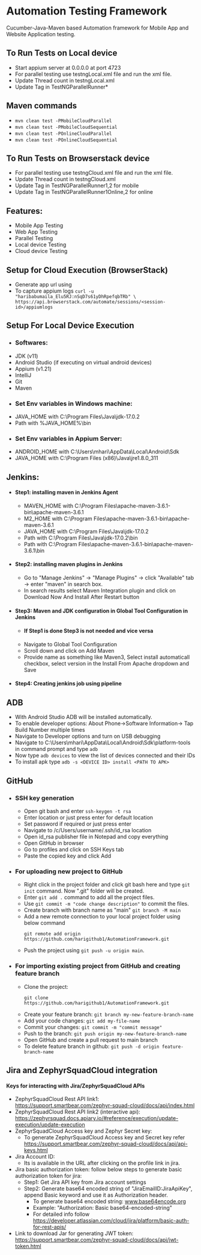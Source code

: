 # Automation Testing Framework
Cucumber-Java-Maven based Automation framework for Mobile App and Website Application testing.

## To Run Tests on Local device
- Start appium server at 0.0.0.0 at port 4723
- For parallel testing use testngLocal.xml file and run the xml file. 
- Update Thread count in testngLocal.xml
- Update Tag in TestNGParallelRunner*

## Maven commands
- ``mvn clean test -PMobileCloudParallel``
- ``mvn clean test -PMobileCloudSequential``
- ``mvn clean test -POnlineCloudParallel``
- ``mvn clean test -POnlineCloudSequential``

## To Run Tests on Browserstack device
- For parallel testing use testngCloud.xml file and run the xml file.
- Update Thread count in testngCloud.xml
- Update Tag in TestNGParallelRunner1,2 for mobile
- Update Tag in TestNGParallelRunner1Online,2 for online

## Features:
- Mobile App Testing
- Web App Testing
- Parallel Testing
- Local device Testing
- Cloud device Testing

## Setup for Cloud Execution (BrowserStack)
- Generate app url using 
- To capture appium logs ``curl -u "haribabumaila_Elu5RJ:nSqD7s61yDhRpefqbTRb" \
  https://api.browserstack.com/automate/sessions/<session-id>/appiumlogs
  ``
## Setup For Local Device Execution
- ### Softwares:
- JDK (v11)
- Android Studio (if executing on virtual android devices)
- Appium (v1.21)
- IntelliJ
- Git
- Maven
- ### Set Env variables in Windows machine:
- JAVA_HOME with C:\Program Files\Java\jdk-17.0.2
- Path with %JAVA_HOME%\bin
- ### Set Env variables in Appium Server:
- ANDROID_HOME with C:\Users\mhari\AppData\Local\Android\Sdk
- JAVA_HOME with C:\Program Files (x86)\Java\jre1.8.0_311

## Jenkins:
- #### Step1: installing maven in Jenkins Agent
  - MAVEN_HOME with C:\Program Files\apache-maven-3.6.1-bin\apache-maven-3.6.1
  - M2_HOME with C:\Program Files\apache-maven-3.6.1-bin\apache-maven-3.6.1
  - JAVA_HOME with C:\Program Files\Java\jdk-17.0.2
  - Path with C:\Program Files\Java\jdk-17.0.2\bin
  - Path with C:\Program Files\apache-maven-3.6.1-bin\apache-maven-3.6.1\bin
- #### Step2: installing maven plugins in Jenkins
  - Go to "Manage Jenkins" -> "Manage Plugins" -> click "Available" tab -> enter "maven" in search box.
  - In search results select Maven Integration plugin and click on Download Now And Install After Restart button
- #### Step3: Maven and JDK configuration in Global Tool Configuration in Jenkins
  - #### If Step1 is done Step3 is not needed and vice versa
  - Navigate to Global Tool Configuration
  - Scroll down and click on Add Maven
  - Provide name as something like Maven3, Select install automaticall checkbox, select version in the Install From Apache dropdown and Save
- #### Step4: Creating jenkins job using pipeline

## ADB
- With Android Studio ADB will be installed automatically.
- To enable developer options: About Phone->Software Information-> Tap Build Number multiple times
- Navigate to Developer options and turn on USB debugging
- Navigate to C:\Users\mhari\AppData\Local\Android\Sdk\platform-tools in command prompt and type ``adb``
- Now type `adb devices` to view the list of devices connected and their IDs
- To install apk type ``adb -s <DEVICE ID> install <PATH TO APK>``
## GitHub
- ### SSH key generation
  - Open git bash and enter
    `
    ssh-keygen -t rsa
    `
  - Enter location or just press enter for default location
  - Set password if required or just press enter
  - Navigate to /c/Users/username/.ssh/id_rsa location
  - Open id_rsa publisher file in Notepad and copy everything
  - Open GitHub in browser
  - Go to profiles and click on SSH Keys tab
  - Paste the copied key and click Add
- ### For uploading new project to GitHub
  - Right click in the project folder and click git bash here and type ``git init`` command. Now ".git" folder will be created.
  - Enter `git add .` command to add all the project files.
  - Use `git commit -m "code change description"` to commit the files.
  - Create branch with branch name as "main" ``git branch -M main``
  - Add a new remote connection to your local project folder using below command
    ````
    git remote add origin https://github.com/harigithub1/AutomationFramework.git
    ````
  - Push the project using `git push -u origin main`.
- ### For importing existing project from GitHub and creating feature branch
  - Clone the project:
    ````
    git clone https://github.com/harigithub1/AutomationFramework.git
    ````
  - Create your feature branch: `git branch my-new-feature-branch-name`
  - Add your code changes: `git add my-file-name`
  - Commit your changes: `git commit -m "commit message"`
  - Push to the branch: `git push origin my-new-feature-branch-name`
  - Open GitHub and create a pull request to main branch
  - To delete feature branch in github: `git push -d origin feature-branch-name`

## Jira and ZephyrSquadCloud integration
#### Keys for interacting with Jira/ZephyrSquadCloud APIs
- ZephyrSquadCloud Rest API link1: https://support.smartbear.com/zephyr-squad-cloud/docs/api/index.html
- ZephyrSquadCloud Rest API link2 (interactive api): https://zephyrsquad.docs.apiary.io/#reference/execution/update-execution/update-execution
- ZephyrSquadCloud Access key and Zephyr Secret key:
  - To generate ZephyrSquadCloud Access key and Secret key refer https://support.smartbear.com/zephyr-squad-cloud/docs/api/api-keys.html
- Jira Account ID:
  - Its is available in the URL after clicking on the profile link in jira.
- Jira basic authorization token: follow below steps to generate basic authorization token for jira:
  - Step1: Get Jira API key from Jira account settings
  - Step2: Generate base64 encoded string of "JiraEmailID:JiraApiKey", append Basic keyword and use it as Authorization header.
    - To generate base64 encoded string: www.base64encode.org
    - Example: "Authorization: Basic base64-encoded-string"
    - For detailed info follow https://developer.atlassian.com/cloud/jira/platform/basic-auth-for-rest-apis/
- Link to download Jar for generating JWT token: https://support.smartbear.com/zephyr-squad-cloud/docs/api/jwt-token.html